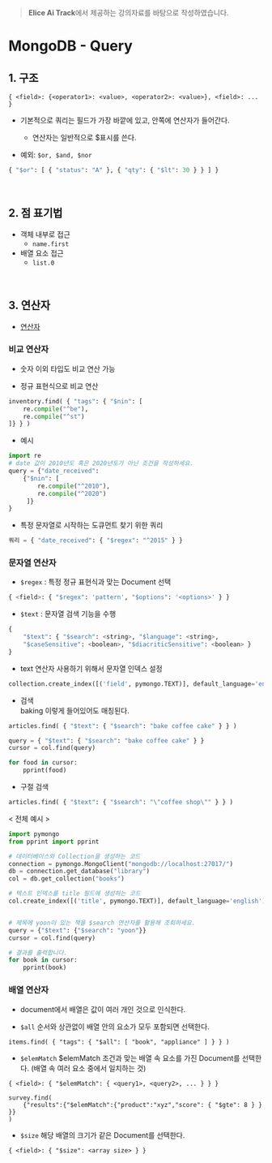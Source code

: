 > **Elice  Ai Track**에서 제공하는 강의자료를 바탕으로 작성하였습니다.  

# MongoDB - Query

## 1. 구조
```{ <field>: {<operator1>: <value>, <operator2>: <value>}, <field>: ... }```

* 기본적으로 쿼리는 필드가 가장 바깥에 있고, 안쪽에 연산자가 들어간다.
    * 연산자는 일반적으로 $표시를 쓴다.

* 예외: ```$or, $and, $nor```

```python
{ "$or": [ { "status": "A" }, { "qty": { "$lt": 30 } } ] }
```

<br>

## 2. 점 표기법

* 객체 내부로 접근
    * ```name.first```
* 배열 요소 접근
    * ```list.0```

<br>

## 3. 연산자
* [연산자](https://docs.mongodb.com/manual/reference/operator/query/)

### 비교 연산자

* 숫자 이외 타입도 비교 연산 가능

* 정규 표현식으로 비교 연산
```python
inventory.find( { "tags": { "$nin": [
    re.compile("^be"), 
    re.compile("^st")
]} } )
```

* 예시
```python
import re
# date 값이 2010년도 혹은 2020년도가 아닌 조건을 작성하세요.
query = {"date_received": 
    {"$nin": [
        re.compile("^2010"), 
        re.compile("^2020")
     ]}
}
```

* 특정 문자열로 시작하는 도큐먼트 찾기 위한 쿼리
```python
쿼리 = { "date_received": { "$regex": "^2015" } }
```

### 문자열 연산자

* ```$regex``` : 특정 정규 표현식과 맞는 Document 선택  

```python
{ <field>: { "$regex": 'pattern', "$options": '<options>' } }
```

* ```$text``` : 문자열 검색 기능을 수행

```python
{
    "$text": { "$search": <string>, "$language": <string>,
    "$caseSensitive": <boolean>, "$diacriticSensitive": <boolean> }
}
```

* text 연산자 사용하기 위해서 문자열 인덱스 설정
```python
collection.create_index([('field', pymongo.TEXT)], default_language='english')
```

* 검색 <br>
baking 이렇게 들어있어도 매칭된다.
```python
articles.find( { "$text": { "$search": "bake coffee cake" } } )
```
```python
query = { "$text": { "$search": "bake coffee cake" } }
cursor = col.find(query)

for food in cursor:
    pprint(food)
```

* 구절 검색
```python
articles.find( { "$text": { "$search": "\"coffee shop\"" } } )
```

< 전체 예시 >
```python
import pymongo
from pprint import pprint

# 데이터베이스와 Collection을 생성하는 코드
connection = pymongo.MongoClient("mongodb://localhost:27017/")
db = connection.get_database("library")
col = db.get_collection("books")

# 텍스트 인덱스를 title 필드에 생성하는 코드
col.create_index([('title', pymongo.TEXT)], default_language='english')


# 제목에 yoon이 있는 책을 $search 연산자를 활용해 조회하세요.
query = {"$text": {"$search": "yoon"}}
cursor = col.find(query)

# 결과를 출력합니다.
for book in cursor:
    pprint(book)
```

### 배열 연산자

* document에서 배열은 값이 여러 개인 것으로 인식한다.

* ```$all```
순서와 상관없이 배열 안의 요소가 모두 포함되면 선택한다.
```
items.find( { "tags": { "$all": [ "book", "appliance" ] } } )
```

* ```$elemMatch```
$elemMatch 조건과 맞는 배열 속 요소를 가진 Document를 선택한다.
(배열 속 여러 요소 중에서 일치하는 것)
```
{ <field>: { "$elemMatch": { <query1>, <query2>, ... } } }
```

```
survey.find(
    {"results":{"$elemMatch":{"product":"xyz","score": { "$gte": 8 } } }}
)
```

* ```$size```
해당 배열의 크기가 같은 Document를 선택한다.
```
{ <field>: { "$size": <array size> } }
```